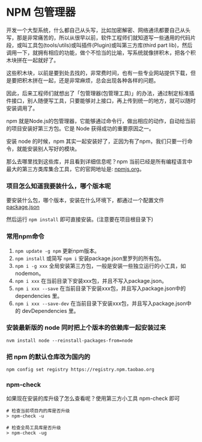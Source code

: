 # NPM 包管理器

开发一个大型系统，什么都自己从头写，比如加密解密、网络通讯都要自己从头写，那是非常痛苦的，所以从很早以前，软件工程师们就知道写一些通用的代码片段，或叫工具包(tools/utils)或叫插件(Plugin)或叫第三方库(third part lib)，然后调用一下，就拥有相应的功能，做个不恰当的比喻，写系统就像拼积木，把各个积木块拼在一起就好了。

这些积木块，以前是要到处去找的，非常费时间，也有一些专业网站提供下载，但是要把积木拼在一起，还是非常麻烦，总会出现各种各样的问题。

因此，后来工程师们就想出了「包管理器(包管理工具)」的办法，通过制定标准插件接口，别人随便写工具，只要能够对上接口，再上传到统一的地方，就可以随时安装调用了。

npm 就是Node.js的包管理器，它能够通过命令行，做出相应的动作，自动给当前的项目安装好第三方包。它是 Node 获得成功的重要原因之一。

安装 node 的时候，npm 其实一起安装好了，正因为有了npm，我们只要一行命令，就能安装别人写好的模块。

那么去哪里找到这些库，并且看到详细信息呢？npm 当前已经是所有编程语言中最大的第三方类库集合工具，它的官网地址是: [npmjs.org](https://npmjs.org)。

### 项目怎么知道我要装什么，哪个版本呢
要安装什么包，哪个版本，安装在什么环境下，都通过一个配置文件 [package.json](https://github.com/timnity/SkillTree/blob/master/NPM/package.json)

然后运行 `npm install` 即可直接安装。(注意要在项目根目录下)

### 常用npm命令
1. `npm update -g npm` 更新npm版本。
2. `npm install` 或简写 `npm i` 安装package.json里罗列的所有包。
3. `npm i -g xxx` 全局安装第三方包，一般是安装一些独立运行的小工具，如 nodemon。
4. `npm i xxx` 在当前目录下安装xxx包，并且不写入package.json。
5. `npm i xxx --save` 在当前目录下安装xxx包，并且写入package.json中的 dependencies 里。
6. `npm i xxx --save-dev` 在当前目录下安装xxx包，并且写入package.json中的 devDependencies 里。

### 安装最新版的 node 同时把上个版本的依赖库一起安装过来
`nvm install node --reinstall-packages-from=node`

### 把 npm 的默认仓库改为国内的
`npm config set registry https://registry.npm.taobao.org`

### npm-check
如果现在安装的库升级了怎么查看呢？使用第三方小工具 npm-check 即可
```
# 检查当前项目内的库是否升级
> npm-check -u

# 检查全局工具库是否升级
> npm-check -ug
```

